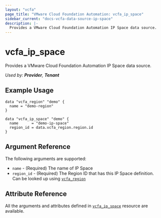 ```yaml
---
layout: "vcfa"
page_title: "VMware Cloud Foundation Automation: vcfa_ip_space"
sidebar_current: "docs-vcfa-data-source-ip-space"
description: |-
  Provides a VMware Cloud Foundation Automation IP Space data source.
---
```


# vcfa\_ip\_space

Provides a VMware Cloud Foundation Automation IP Space data source.

_Used by: **Provider**, **Tenant**_

## Example Usage

```hcl
data "vcfa_region" "demo" {
  name = "demo-region"
}

data "vcfa_ip_space" "demo" {
  name      = "demo-ip-space"
  region_id = data.vcfa_region.region.id
}
```

## Argument Reference

The following arguments are supported:

* `name` - (Required) The name of IP Space
* `region_id` - (Required) The Region ID that has this IP Space definition. Can be looked up using
  [`vcfa_region`](/providers/vmware/vcfa/latest/docs/data-sources/region)

## Attribute Reference

All the arguments and attributes defined in
[`vcfa_ip_space`](/providers/vmware/vcfa/latest/docs/resources/ip_space) resource are available.
